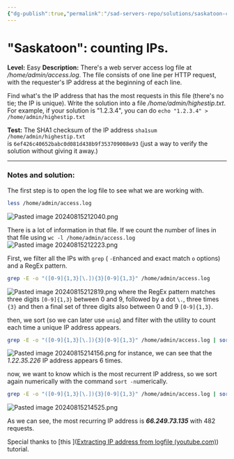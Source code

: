 ```yaml
---
{"dg-publish":true,"permalink":"/sad-servers-repo/solutions/saskatoon-counting-ips/"}
---
```



# "Saskatoon": counting IPs.
**Level:** Easy
**Description:** There's a web server access log file at 
_/home/admin/access.log_. The file consists of one line per HTTP request, with the requester's IP address at the beginning of each line.  
  
Find what's the IP address that has the most requests in this file (there's no tie; the IP is unique). Write the solution into a file _/home/admin/highestip.txt_. For example, if your solution is "1.2.3.4", you can do `echo "1.2.3.4" > /home/admin/highestip.txt`

**Test:** The SHA1 checksum of the IP address `sha1sum /home/admin/highestip.txt` is `6ef426c40652babc0d081d438b9f353709008e93` (just a way to verify the solution without giving it away.)

---
### Notes and solution:
The first step is to open the log file to see what we are working with.

```bash
less /home/admin/access.log
```
![Pasted image 20240815212040.png](/img/user/Sad%20Servers%20repo/Solutions/Reference%20images/Pasted%20image%2020240815212040.png)

There is a lot of information in that file.  If we count the number of lines in that file using `wc -l /home/admin/access.log`
![Pasted image 20240815212223.png](/img/user/Sad%20Servers%20repo/Solutions/Reference%20images/Pasted%20image%2020240815212223.png)

First, we filter all the IPs with `grep` ( `-E`nhanced and exact match `o` options) and a RegEx pattern.

```bash
grep -E -o "([0-9]{1,3}[\.]){3}[0-9]{1,3}" /home/admin/access.log
```
![Pasted image 20240815212819.png](/img/user/Sad%20Servers%20repo/Solutions/Reference%20images/Pasted%20image%2020240815212819.png)
where the RegEx pattern matches three digits `[0-9]{1,3}` between 0 and 9, followed by a dot `\.`, three times `{3}` and then a final set of three digits also between 0 and 9 `[0-9]{1,3}`.

then, we sort (so we can later use `uniq`) and filter with the utility to count each time a unique IP address appears.

```bash 
grep -E -o "([0-9]{1,3}[\.]){3}[0-9]{1,3}" /home/admin/access.log | sort | uniq
```
![Pasted image 20240815214156.png](/img/user/Sad%20Servers%20repo/Solutions/Reference%20images/Pasted%20image%2020240815214156.png)
for instance, we can see that the _1.22.35.226_ IP address appears 6 times.

now, we want to know which is the most recurrent IP address, so we sort again numerically with the command `sort -n`umerically.

```bash 
grep -E -o "([0-9]{1,3}[\.]){3}[0-9]{1,3}" /home/admin/access.log | sort | uniq -c | sort -n`
```
![Pasted image 20240815214525.png](/img/user/Sad%20Servers%20repo/Solutions/Reference%20images/Pasted%20image%2020240815214525.png)

As we can see, the most recurring IP address is ___66.249.73.135___ with 482 requests.

Special thanks to [this ]([Extracting IP address from logfile (youtube.com)](https://www.youtube.com/watch?v=WDjbMucvEmk)) tutorial.

